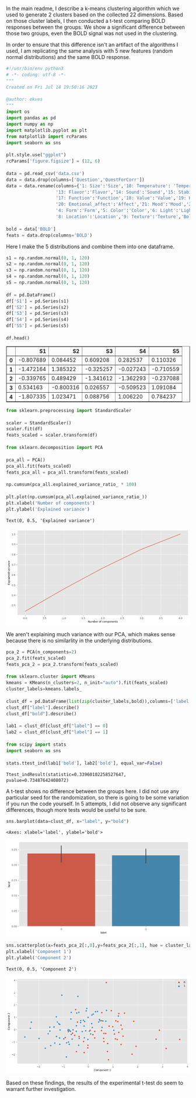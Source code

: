 In the main readme, I describe a k-means clustering algorithm which we used to generate 2 clusters based on the collected 22 dimensions. Based on those cluster labels, I then conducted a t-test comparing BOLD responses between the groups. We show a significant difference between those two groups, even the BOLD signal was not used in the clustering. 

In order to ensure that this difference isn't an artifact of the algorithms I used, I am replicating the same analysis with 5 new features (random normal distributions) and the same BOLD response.


```python
#!/usr/bin/env python3
# -*- coding: utf-8 -*-
"""
Created on Fri Jul 14 19:50:16 2023

@author: ekves
"""
import os
import pandas as pd
import numpy as np
import matplotlib.pyplot as plt
from matplotlib import rcParams
import seaborn as sns

plt.style.use("ggplot")
rcParams['figure.figsize'] = (12, 6)

data = pd.read_csv('data.csv')
data = data.drop(columns=['Question','QuestForCorr'])
data = data.rename(columns={'1: Size':'Size','10: Temperature': 'Temperature','11: Tension':'Tension','12: Scent':'Scent',
                   '13: Flavor':'Flavor','14: Sound':'Sound','15: Stability':'Stability','16: Motoric_interaction':'Motor',
                   '17: Function':'Function','18: Value':'Value','19: Knowledge':'Knowledge','2: Shape':'Shape',
                   '20: Emotional_affect':'Affect','21: Mood':'Mood','22: Weight':'Weight','3: Position':'Position',
                   '4: Form':'Form','5: Color':'Color','6: Light':'Light','7: Surroundings':'Surroundings',
                   '8: Location':'Location','9: Texture':'Texture','Bold':'BOLD'})

bold = data['BOLD']
feats = data.drop(columns='BOLD')
```

Here I make the 5 distributions and combine them into one dataframe.


```python
s1 = np.random.normal(0, 1, 120)
s2 = np.random.normal(0, 1, 120)
s3 = np.random.normal(0, 1, 120)
s4 = np.random.normal(0, 1, 120)
s5 = np.random.normal(0, 1, 120)

df = pd.DataFrame()
df['S1'] = pd.Series(s1)
df['S2'] = pd.Series(s2)
df['S3'] = pd.Series(s3)
df['S4'] = pd.Series(s4)
df['S5'] = pd.Series(s5)

df.head()
```




<div>
<style scoped>
    .dataframe tbody tr th:only-of-type {
        vertical-align: middle;
    }

    .dataframe tbody tr th {
        vertical-align: top;
    }

    .dataframe thead th {
        text-align: right;
    }
</style>
<table border="1" class="dataframe">
  <thead>
    <tr style="text-align: right;">
      <th></th>
      <th>S1</th>
      <th>S2</th>
      <th>S3</th>
      <th>S4</th>
      <th>S5</th>
    </tr>
  </thead>
  <tbody>
    <tr>
      <th>0</th>
      <td>-0.807689</td>
      <td>0.084452</td>
      <td>0.609208</td>
      <td>0.282537</td>
      <td>0.110326</td>
    </tr>
    <tr>
      <th>1</th>
      <td>-1.472164</td>
      <td>1.385322</td>
      <td>-0.325257</td>
      <td>-0.027243</td>
      <td>-0.710559</td>
    </tr>
    <tr>
      <th>2</th>
      <td>-0.339765</td>
      <td>0.489429</td>
      <td>-1.341612</td>
      <td>-1.362293</td>
      <td>-0.237088</td>
    </tr>
    <tr>
      <th>3</th>
      <td>0.534163</td>
      <td>-0.800316</td>
      <td>0.026557</td>
      <td>-0.509523</td>
      <td>1.091084</td>
    </tr>
    <tr>
      <th>4</th>
      <td>-1.807335</td>
      <td>1.023471</td>
      <td>0.088756</td>
      <td>1.006220</td>
      <td>0.784237</td>
    </tr>
  </tbody>
</table>
</div>




```python
from sklearn.preprocessing import StandardScaler

scaler = StandardScaler()
scaler.fit(df)
feats_scaled = scaler.transform(df)

from sklearn.decomposition import PCA

pca_all = PCA()
pca_all.fit(feats_scaled)
feats_pca_all = pca_all.transform(feats_scaled)

np.cumsum(pca_all.explained_variance_ratio_ * 100)

plt.plot(np.cumsum(pca_all.explained_variance_ratio_))
plt.xlabel('Number of components')
plt.ylabel('Explained variance')

```




    Text(0, 0.5, 'Explained variance')




    
![png](output_4_1.png)
    


We aren't explaining much variance with our PCA, which makes sense because there is no similarlity in the underlying distributions.


```python
pca_2 = PCA(n_components=2)
pca_2.fit(feats_scaled)
feats_pca_2 = pca_2.transform(feats_scaled)

from sklearn.cluster import KMeans
kmeans = KMeans(n_clusters=2, n_init="auto").fit(feats_scaled)
cluster_labels=kmeans.labels_

clust_df = pd.DataFrame(list(zip(cluster_labels,bold)),columns=['label','bold'])
clust_df["label"].describe()
clust_df["bold"].describe()

lab1 = clust_df[clust_df["label"] == 0]
lab2 = clust_df[clust_df["label"] == 1]

from scipy import stats
import seaborn as sns

stats.ttest_ind(lab1['bold'], lab2['bold'], equal_var=False)
```




    Ttest_indResult(statistic=0.33960102258527647, pvalue=0.73487642408072)



A t-test shows no difference between the groups here. I did not use any particular seed for the randomization, so there is going to be some variation if you run the code yourself. In 5 attempts, I did not observe any significant differences, though more tests would be useful to be sure.


```python
sns.barplot(data=clust_df, x="label", y="bold")
```




    <Axes: xlabel='label', ylabel='bold'>




    
![png](output_8_1.png)
    



```python
sns.scatterplot(x=feats_pca_2[:,0],y=feats_pca_2[:,1], hue = cluster_labels)
plt.xlabel('Component 1')
plt.ylabel('Component 2')
```




    Text(0, 0.5, 'Component 2')




    
![png](output_9_1.png)
    


Based on these findings, the results of the experimental t-test do seem to warrant further investigation.

